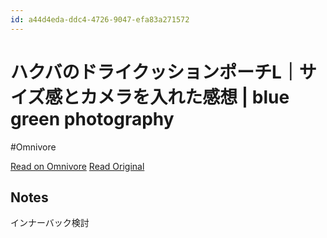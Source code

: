 ```yaml
---
id: a44d4eda-ddc4-4726-9047-efa83a271572
---
```


# ハクバのドライクッションポーチL｜サイズ感とカメラを入れた感想 | blue green photography
#Omnivore

[Read on Omnivore](https://omnivore.app/me/l-blue-green-photography-19082222e03)
[Read Original](https://blue-green-photography.com/dry-cushion-l)

## Notes

インナーバック検討

